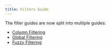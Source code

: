 ```yaml
---
title: Filters Guide
---
```


<!-- Deprecated -->

The filter guides are now split into multiple guides:

- [Column Filtering](../column-filtering.md)
- [Global Filtering](../global-filtering.md)
- [Fuzzy Filtering](../fuzzy-filtering.md)
<!-- - [Faceted Values](../faceted-values.md) -->